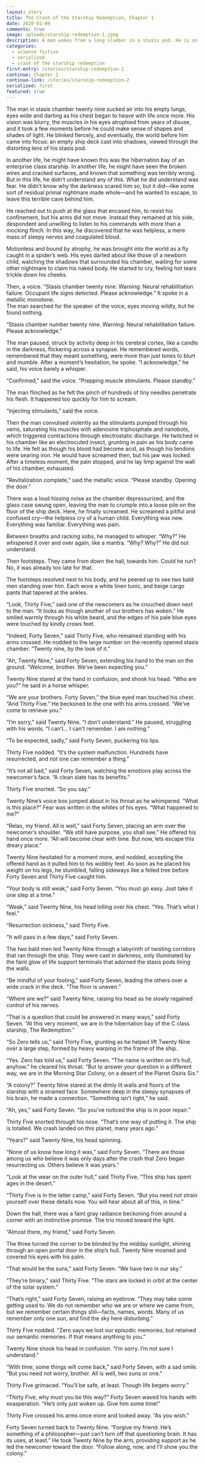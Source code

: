 ```yaml
---
layout: story
title: The Crash of the Starship Redemption, Chapter 1
date: 2020-01-09
comments: true
image: uploads/starship-redemption-1.jpeg
description: A man wakes from a long slumber in a stasis pod. He is on a crashed starship, and he has forgotten everything.
categories: 
  - science fiction
  - serialized
  - crash of the starship redemption
first-entry: /stories/starship-redemption-1
continue: Chapter 2
continue-link: /stories/starship-redemption-2
serialized: first
featured: true
---
```


The man in stasis chamber twenty nine sucked air into his empty lungs, eyes wide and darting as his chest began to heave with life once more. His vision was blurry, the muscles in his eyes atrophied from years of disuse, and it took a few moments before he could make sense of shapes and shades of light. He blinked fiercely, and eventually, the world before him came into focus: an empty ship deck cast into shadows, viewed through the distorting lens of his stasis pod.

In another life, he might have known this was the hibernation bay of an enterprise class starship. In another life, he might have seen the broken wires and cracked surfaces, and known that something was terribly wrong. But in this life, he didn’t understand any of this. What he did understand was fear. He didn’t know why the darkness scared him so, but it did&mdash;like some sort of residual primal nightmare made whole&mdash;and he wanted to escape, to leave this terrible cave behind him. 

He reached out to push at the glass that encased him, to resist his confinement, but his arms did not move. Instead they remained at his side, despondent and unwilling to listen to his commands with more than a mocking flinch. In this way, he discovered that he was helpless, a mere mass of sleepy nerves and coagulated blood.

Motionless and bound by atrophy, he was brought into the world as a fly caught in a spider’s web. His eyes darted about like those of a newborn child, watching the shadows that surrounded his chamber, waiting for some other nightmare to claim his naked body. He started to cry, feeling hot tears trickle down his cheeks.

Then, a voice. “Stasis chamber twenty nine. Warning: Neural rehabilitation failure. Occupant life signs detected. Please acknowledge.” It spoke in a metallic monotone.  
The man searched for the speaker of the voice, eyes moving wildly, but he found nothing.

“Stasis chamber number twenty nine. Warning: Neural rehabilitation failure. Please acknowledge.”

The man paused, struck by activity deep in his cerebral cortex, like a candle in the darkness, flickering across a synapse. He remembered words, remembered that they meant something, were more than just tones to blurt and mumble. After a moment’s hesitation, he spoke. “I acknowledge,” he said, his voice barely a whisper.

“Confirmed,” said the voice. “Prepping muscle stimulants. Please standby.”

The man flinched as he felt the pinch of hundreds of tiny needles penetrate his flesh. It happened too quickly for him to scream.

“Injecting stimulants,” said the voice. 

Then the man convulsed violently as the stimulants pumped through his veins, saturating his muscles with adenosine triphosphate and nanobots, which triggered contractions through electrostatic discharge. He twitched in his chamber like an electrocuted insect, grunting in pain as his body came to life. He felt as though his blood had become acid, as though his tendons were searing iron. He would have screamed then, but his jaw was locked. After a timeless moment, the pain stopped, and he lay limp against the wall of his chamber, exhausted.

“Revitalization complete,” said the metallic voice. “Please standby. Opening the door.”

There was a loud hissing noise as the chamber depressurized, and the glass case swung open, leaving the man to crumple into a loose pile on the floor of the ship deck. Here, he finally screamed. He screamed a pitiful and confused cry&mdash;the helpless cry of a human child. Everything was new. Everything was familiar. Everything was pain.

Between breaths and racking sobs, he managed to whisper. “Why?” He whispered it over and over again, like a mantra. “Why? Why?” He did not understand.

Then footsteps. They came from down the hall, towards him. Could he run? No, it was already too late for that. 

The footsteps resolved next to his body, and he peered up to see two bald men standing over him. Each wore a white linen tunic, and beige cargo pants that tapered at the ankles.

“Look, Thirty Five,” said one of the newcomers as he crouched down next to the man. “It looks as though another of our brothers has woken.” He smiled warmly through his white beard, and the edges of his pale blue eyes were touched by kindly crows feet. 

“Indeed, Forty Seven,” said Thirty Five, who remained standing with his arms crossed. He nodded to the large number on the recently opened stasis chamber. “Twenty nine, by the look of it.”

“Ah, Twenty Nine,” said Forty Seven, extending his hand to the man on the ground. “Welcome, brother. We’ve been expecting you.”

Twenty Nine stared at the hand in confusion, and shook his head. “Who are you?” he said in a horse whisper. 

“We are your brothers. Forty Seven,” the blue eyed man touched his chest. “And Thirty Five.” He beckoned to the one with his arms crossed. “We’ve come to retrieve you.”

“I’m sorry,” said Twenty Nine. “I don’t understand.” He paused, struggling with his words. “I can’t… I can’t remember. I am nothing.”

“To be expected, sadly,” said Forty Seven, puckering his lips.

Thirty Five nodded. “It’s the system malfunction. Hundreds have resurrected, and not one can remember a thing.”

“It’s not all bad,” said Forty Seven, watching the emotions play across the newcomer’s face. “A clean slate has its benefits.”

Thirty Five snorted. “So you say.”

Twenty Nine’s voice box jumped about in his throat as he whimpered. “What is this place?” Fear was written in the whites of his eyes. “What happened to me?”

“Relax, my friend. All is well,” said Forty Seven, placing an arm over the newcomer’s shoulder. “We still have purpose, you shall see.” He offered his hand once more. “All will become clear with time. But now, lets escape this dreary place.”

Twenty Nine hesitated for a moment more, and nodded, accepting the offered hand as it pulled him to his wobbly feet. As soon as he placed his weight on his legs, he stumbled, falling sideways like a felled tree before Forty Seven and Thirty Five caught him.

“Your body is still weak,” said Forty Seven. “You must go easy. Just take it one step at a time.”

“Weak,” said Twenty Nine, his head lolling over his chest. “Yes. That’s what I feel.”

“Resurrection sickness,” said Thirty Five.

“It will pass in a few days,” said Forty Seven.

The two bald men led Twenty Nine through a labyrinth of twisting corridors that ran through the ship. They were cast in darkness, only illuminated by the faint glow of life support terminals that adorned the stasis pods lining the walls.

“Be mindful of your footing,” said Forty Seven, leading the others over a wide crack in the deck. “The floor is uneven.”

“Where are we?” said Twenty Nine, raising his head as he slowly regained control of his nerves.

“That is a question that could be answered in many ways,” said Forty Seven. “At this very moment, we are in the hibernation bay of the C class starship, The Redemption.”

“So Zero tells us,” said Thirty Five, grunting as he helped lift Twenty Nine over a large step, formed by heavy warping in the frame of the ship.

“Yes. Zero has told us,” said Forty Seven. “The name is written on it’s hull, anyhow.” he cleared his throat. “But to answer your question in a different way, we are in the Morning Star Colony, on a desert of the Planet Osiris Six.”

“A colony?” Twenty Nine stared at the dimly lit walls and floors of the starship with a strained face. Somewhere deep in the sleepy synapses of his brain, he made a connection. “Something isn’t right,” he said.

“Ah, yes,” said Forty Seven. “So you’ve noticed the ship is in poor repair.”

Thirty Five snorted through his nose. “That’s one way of putting it. The ship is totalled. We crash landed on this planet, many years ago.”

“Years?” said Twenty Nine, his head spinning. 

“None of us know how long it was,” said Forty Seven. “There are those among us who believe it was only days after the crash that Zero began resurrecting us. Others believe it was years.”

“Look at the wear on the outer hull,” said Thirty Five. “This ship has spent ages in the desert.”

“Thirty Five is in the latter camp,” said Forty Seven. “But you need not strain yourself over these details now. You will hear about all of this, in time.”

Down the hall, there was a faint gray radiance beckoning from around a corner with an instinctive promise. The trio moved toward the light. 

“Almost there, my friend,” said Forty Seven. 

The three turned the corner to be blinded by the midday sunlight, shining through an open portal door in the ship’s hull. Twenty Nine moaned and covered his eyes with his palm.

“That would be the suns,” said Forty Seven. “We have two in our sky.”

“They’re binary,” said Thirty Five. “The stars are locked in orbit at the center of the solar system.”

“That’s right,” said Forty Seven, raising an eyebrow.  “They may take some getting used to. We do not remember who we are or where we came from, but we remember certain things still&mdash;facts, names, words. Many of us remember only one sun, and find the sky here disturbing.”

Thirty Five nodded. “Zero says we lost our episodic memories, but retained our semantic memories. If that means anything to you.”

Twenty Nine shook his head in confusion. “I’m sorry. I’m not sure I understand.”

“With time, some things will come back,” said Forty Seven, with a sad smile. “But you need not worry, brother. All is well, two suns or one.”

Thirty Five grimaced. “You’ll be safe, at least. Though life begets worry.”

“Thirty Five, why must you be this way?” Forty Seven waved his hands with exasperation. “He’s only just woken up. Give him some time!”

Thirty Five crossed his arms once more and looked away. “As you wish.”

Forty Seven turned back to Twenty Nine. “Forgive my friend. He’s something of a philosopher&mdash;just can’t turn off that questioning brain. It has its uses, at least.” He took Twenty Nine by the arm, providing support as he led the newcomer toward the door. “Follow along, now, and I’ll show you the colony.”


